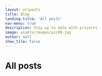 ```yaml
---
layout: allposts
title: Blog
landing-title: 'All posts'
nav-menu: true
description: Stay up to date with projects
image: assets/images/pic09.jpg
author: null
show_tile: false
---
```


<h1>All posts</h1>
